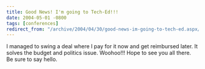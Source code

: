 ```yaml
---
title: Good News! I'm going to Tech-Ed!!!
date: 2004-05-01 -0800
tags: [conferences]
redirect_from: "/archive/2004/04/30/good-news-im-going-to-tech-ed.aspx/"
---
```


I managed to swing a deal where I pay for it now and get reimbursed
later. It solves the budget and politics issue. Woohoo!!! Hope to see
you all there. Be sure to say hello.

